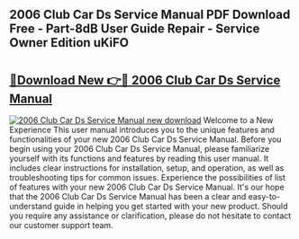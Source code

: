 ## 2006 Club Car Ds Service Manual PDF Download Free - Part-8dB User Guide Repair - Service Owner Edition uKiFO

# <h2><a href="http://bc37057.oget.top/?id=2006+Club+Car+Ds+Service+Manual">🔗Download New 👉🔴 2006 Club Car Ds Service Manual</a></h2>

[![2006 Club Car Ds Service Manual new download](https://i.imgur.com/5g1atiW.png)](http://bc37057.oget.top/?id=2006+Club+Car+Ds+Service+Manual)
Welcome to a New Experience This user manual introduces you to the unique features and functionalities of your new 2006 Club Car Ds Service Manual. Before you begin using your 2006 Club Car Ds Service Manual, please familiarize yourself with its functions and features by reading this user manual. It includes clear instructions for installation, setup, and operation, as well as troubleshooting tips for common issues. Experience the possibilities of list of features with your new 2006 Club Car Ds Service Manual. It's our hope that the 2006 Club Car Ds Service Manual has been a clear and easy-to-understand guide in helping you get started with your new product. Should you require any assistance or clarification, please do not hesitate to contact our customer support team.
